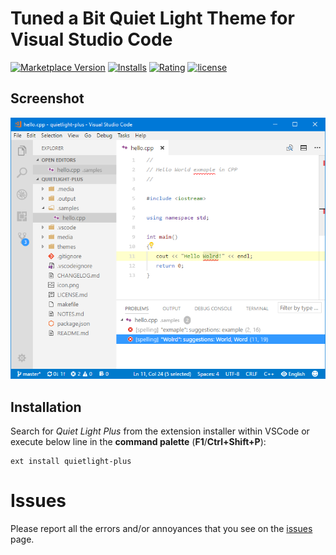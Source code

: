 # Tuned a Bit Quiet Light Theme for Visual Studio Code

[![Marketplace Version](https://vsmarketplacebadge.apphb.com/version/ban.quietlight-plus.svg?style=flat-square)](https://marketplace.visualstudio.com/items?itemName=ban.quietlight-plus) [![Installs](https://vsmarketplacebadge.apphb.com/installs-short/ban.quietlight-plus.svg?style=flat-square)](https://marketplace.visualstudio.com/items?itemName=ban.quietlight-plus) [![Rating](https://vsmarketplacebadge.apphb.com/rating/ban.quietlight-plus.svg?style=flat-square)](https://marketplace.visualstudio.com/items?itemName=ban.quietlight-plus) [![license](https://img.shields.io/badge/license-MIT-orange.svg?style=flat-square)](https://github.com/bartosz-antosik/vscode-spellright/blob/master/LICENSE.md)

## Screenshot

![screenshot](media/screenshot.png)

## Installation

Search for *Quiet Light Plus* from the extension installer within VSCode or execute below line in the **command palette** (**F1**/**Ctrl+Shift+P**):
```
ext install quietlight-plus
```

# Issues

Please report all the errors and/or annoyances that you see on the [issues](https://github.com/bartosz-antosik/vscode-quietlight-plus/issues) page.